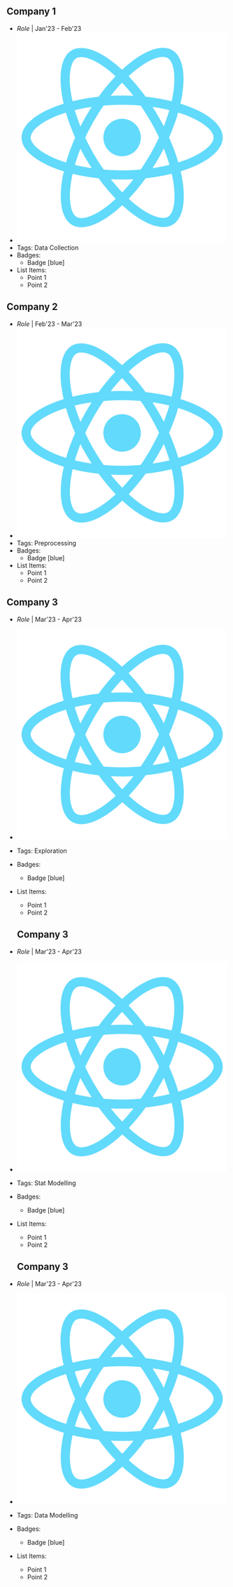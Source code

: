 ## Company 1
- *Role* | Jan'23 - Feb'23
- ![logo512](../assets/logo512.png)
- Tags: Data Collection
- Badges:
  - Badge [blue]
- List Items:
  - Point 1
  - Point 2

## Company 2
- *Role* | Feb'23 - Mar'23
- ![logo512](../assets/logo512.png)
- Tags: Preprocessing
- Badges:
  - Badge [blue]
- List Items:
  - Point 1
  - Point 2

## Company 3
- *Role* | Mar'23 - Apr'23
- ![logo512](../assets/logo512.png)
- Tags: Exploration
- Badges:
  - Badge [blue]
- List Items:
  - Point 1
  - Point 2

  ## Company 3
- *Role* | Mar'23 - Apr'23
- ![logo512](../assets/logo512.png)
- Tags: Stat Modelling
- Badges:
  - Badge [blue]
- List Items:
  - Point 1
  - Point 2

  ## Company 3
- *Role* | Mar'23 - Apr'23
- ![logo512](../assets/logo512.png)
- Tags: Data Modelling
- Badges:
  - Badge [blue]
- List Items:
  - Point 1
  - Point 2